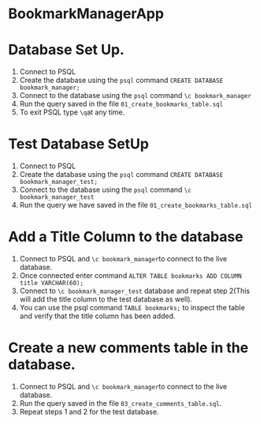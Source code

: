 # BookmarkManagerApp

# Database Set Up.

1. Connect to PSQL
2. Create the database using the `psql` command `CREATE DATABASE bookmark_manager;`
3. Connect to the database using the `psql` command `\c bookmark_manager`
4. Run the query saved in the file `01_create_bookmarks_table.sql`
5. To exit PSQL type `\q`at any time.

# Test Database SetUp

1. Connect to PSQL
2. Create the database using the `psql` command `CREATE DATABASE bookmark_manager_test;`
3. Connect to the database using the `psql` command `\c bookmark_manager_test`
4. Run the query we have saved in the file `01_create_bookmarks_table.sql`

# Add a Title Column to the database

1. Connect to PSQL and `\c bookmark_manager`to connect to the live database.
2. Once connected enter command `ALTER TABLE bookmarks ADD COLUMN title VARCHAR(60);`
3. Connect to `\c bookmark_manager_test` database and repeat step 2(This will add the title column to the test database as well).
4. You can use the psql command `TABLE bookmarks;` to inspect the table and verify that the title column has been added.

# Create a new comments table in the database.

1. Connect to PSQL and `\c bookmark_manager`to connect to the live database.
2. Run the query saved in the file `03_create_comments_table.sql`.
3. Repeat steps 1 and 2 for the test database.
